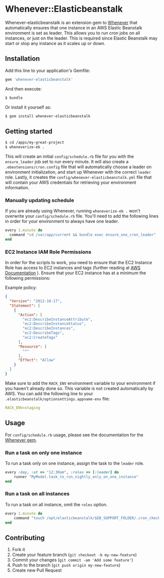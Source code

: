 # Whenever::Elasticbeanstalk

Whenever-elasticbeanstalk is an extension gem to [Whenever](https://github.com/javan/whenever) that automatically ensures that one instance in an AWS Elastic Beanstalk environment is set as leader. This allows you to run cron jobs on all instances, or just on the leader. This is required since Elastic Beanstalk may start or stop any instance as it scales up or down.

## Installation

Add this line to your application's Gemfile:

```ruby
gem 'whenever-elasticbeanstalk'
```

And then execute:

```bash
$ bundle
```

Or install it yourself as:

```bash
$ gem install whenever-elasticbeanstalk
```

## Getting started
```bash
$ cd /apps/my-great-project
$ wheneverize-eb .
```

This will create an initial `config/schedule.rb` file for you with the `ensure_leader` job set to run every minute. It will also create a `.ebextensions/cron.config` file that will automatically choose a leader on environment initialization, and start up Whenever with the correct `leader` role. Lastly, it creates the `config/whenever-elasticbeanstalk.yml` file that will contain your AWS credentials for retrieving your environment information.

### Manually updating schedule

If you are already using Whenever, running `wheneverize-eb .` won't overwrite your `config/schedule.rb` file. You'll need to add the following lines in order for your environment to always have one leader.

```ruby
every 1.minute do
  command "cd /var/app/current && bundle exec ensure_one_cron_leader"
end
```

### EC2 Instance IAM Role Permissions

In order for the scripts to work, you need to ensure that the EC2 Instance Role has access to EC2 instances and tags (further reading at [AWS Documentation](http://docs.aws.amazon.com/elasticbeanstalk/latest/dg/AWSHowTo.iam.roles.aeb.html) ). Ensure that your EC2 instance has at a minimum the following permissions:

Example policy:
```json
{
  "Version": "2012-10-17",
  "Statement": [
    {
      "Action": [
        "ec2:DescribeInstanceAttribute",
        "ec2:DescribeInstanceStatus",
        "ec2:DescribeInstances",
        "ec2:DescribeTags",
        "ec2:CreateTags"
      ],
      "Resource": [
        "*"
      ],
      "Effect": "Allow"
    }
  ]
}
```

Make sure to add the `RACK_ENV` environment variable to your environment if you haven't already done so. This variable is not created automatically by AWS. You can add the following line to your `.elasticbeanstalk/optionsettings.appname-env` file:
```yaml
RACK_ENV=staging
```

## Usage

For `config/schedule.rb` usage, please see the documentation for the [Whenever gem](https://github.com/javan/whenever).

### Run a task on only one instance

To run a task only on one instance, assign the task to the `leader` role.
```ruby
every :day, :at => "12:30am", :roles => [:leader] do
	runner "MyModel.task_to_run_nightly_only_on_one_instance"
end
```

### Run a task on all instances

To run a task on all instance, omit the `roles` option.
```ruby
every 1.minute do
	command "touch /opt/elasticbeanstalk/$EB_SUPPORT_FOLDER/.cron_check"
end
```

## Contributing

1. Fork it
2. Create your feature branch (`git checkout -b my-new-feature`)
3. Commit your changes (`git commit -am 'Add some feature'`)
4. Push to the branch (`git push origin my-new-feature`)
5. Create new Pull Request
